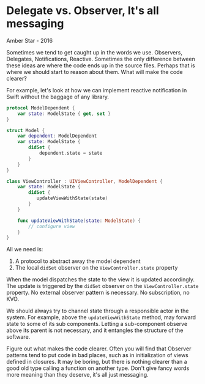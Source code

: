 # Delegate vs. Observer, It's all messaging
Amber Star - 2016

Sometimes we tend to get caught up in the words we use. Observers, Delegates, Notifications, Reactive. Sometimes the only difference between these ideas are where the code ends up in the source files. Perhaps that is where we should start to reason about them. What will make the code clearer?


For example, let's look at how we can implement reactive notification in Swift without the baggage of any library.

```swift
protocol ModelDependent {
    var state: ModelState { get, set }
}

struct Model {
    var dependent: ModelDependent
    var state: ModelState {
        didSet {
            dependent.state = state
        }
    }
}

class ViewController : UIViewController, ModelDependent {
    var state: ModelState {
        didSet {
           updateViewWithState(state)
        }
    }

    func updateViewWithState(state: ModelState) {
        // configure view
    }
}
```


All we need is:
1. A protocol to abstract away the model dependent 
2. The local `didSet` observer on the `ViewController.state` property

When the model dispatches the state to the view it is updated accordingly. The update is triggered by the `didSet` observer on the `ViewController.state` property. No external observer pattern is necessary. No subscription, no KVO.

We should always try to channel state through a responsible actor in the system. For example, above the `updateViewWithState` method, may forward state to some of its sub components. Letting a sub-component observe above its parent is not necessary, and it entangles the structure of the software.


Figure out what makes the code clearer. Often you will find that Observer patterns tend to put code in bad places, such as in initialization of views defined in  closures. It may be boring, but there is nothing clearer than a good old type calling a function on another type. Don't give fancy words more meaning than they deserve, it's all just messaging. 